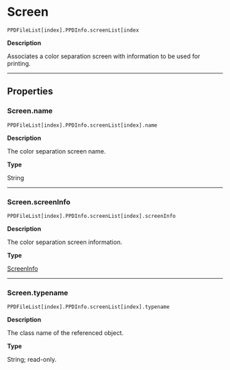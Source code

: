 # Screen

`PPDFileList[index].PPDInfo.screenList[index`

**Description**

Associates a color separation screen with information to be used for printing.

---

## Properties

### Screen.name

`PPDFileList[index].PPDInfo.screenList[index].name`

**Description**

The color separation screen name.

**Type**

String

---

### Screen.screenInfo

`PPDFileList[index].PPDInfo.screenList[index].screenInfo`

**Description**

The color separation screen information.

**Type**

[ScreenInfo](ScreenInfo.md#jsobjref-screeninfo)

---

### Screen.typename

`PPDFileList[index].PPDInfo.screenList[index].typename`

**Description**

The class name of the referenced object.

**Type**

String; read-only.
